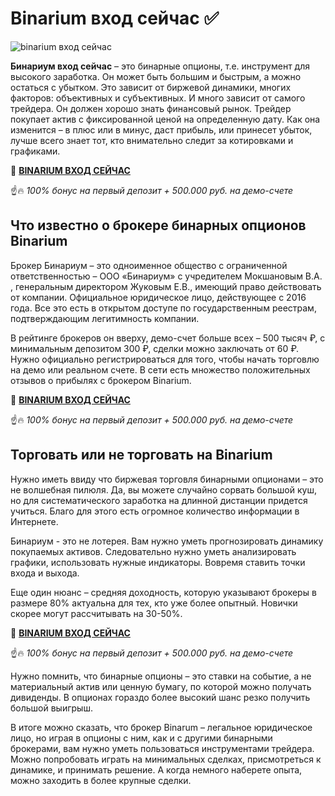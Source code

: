 # Binarium вход сейчас ✅

![binarium вход сейчас](https://i.ibb.co/MfzKQC8/binarium.jpg)

**Бинариум вход сейчас** – это бинарные опционы, т.е. инструмент для высокого заработка. Он может быть большим и быстрым, а можно остаться с убытком. Это зависит от биржевой динамики, многих факторов: объективных и субъективных. И много зависит от самого трейдера. Он должен хорошо знать финансовый рынок. Трейдер покупает актив с фиксированной ценой на определенную дату. Как она изменится – в плюс или в минус, даст прибыль, или принесет убыток, лучше всего знает тот, кто внимательно следит за котировками и графиками.

🎰 **[BINARIUM ВХОД СЕЙЧАС](http://fastclick.site/3)**

☝️🔥 *100% бонус на первый депозит + 500.000 руб. на демо-счете*


## Что известно о брокере бинарных опционов Binarium

Брокер Бинариум – это одноименное общество с ограниченной ответственностью – ООО «Бинариум» с учредителем Мокшановым В.А. , генеральным директором Жуковым Е.В., имеющий право действовать от компании. Официальное юридическое лицо, действующее с 2016 года. Все это есть в открытом доступе по государственным реестрам, подтверждающим легитимность компании.

В рейтинге брокеров он вверху, демо-счет больше всех – 500 тысяч ₽, с минимальным депозитом 300 ₽, сделки можно заключать от 60 ₽. Нужно официально регистрироваться для того, чтобы начать торговлю на демо или реальном счете. В сети есть множество положительных отзывов о прибылях с брокером Binarium.

🎰 **[BINARIUM ВХОД СЕЙЧАС](http://fastclick.site/3)**

☝️🔥 *100% бонус на первый депозит + 500.000 руб. на демо-счете*

## Торговать или не торговать на Binarium

Нужно иметь ввиду что биржевая торговля бинарными опционами – это не волшебная пилюля. Да, вы можете случайно сорвать большой куш, но для систематического заработка на длинной дистанции придется учиться. Благо для этого есть огромное количество информации в Интернете. 

Бинариум - это не лотерея. Вам нужно уметь прогнозировать динамику покупаемых активов. Следовательно нужно уметь анализировать графики, использовать нужные индикаторы. Вовремя ставить точки входа и выхода.

Еще один нюанс – средняя доходность, которую указывают брокеры в размере 80% актуальна для тех, кто уже более опытный. Новички скорее могут рассчитывать на 30-50%.

🎰 **[BINARIUM ВХОД СЕЙЧАС](http://fastclick.site/3)**

☝️🔥 *100% бонус на первый депозит + 500.000 руб. на демо-счете*

Нужно помнить, что бинарные опционы – это ставки на событие, а не материальный актив или ценную бумагу, по которой можно получать дивиденды.  В опционах гораздо более высокий шанс резко получить большой выигрыш.

В итоге можно сказать, что брокер Binarum – легальное юридическое лицо, но играя в опционы с ним, как и с другими бинарными брокерами, вам нужно уметь пользоваться инструментами трейдера. Можно попробовать играть на минимальных сделках, присмотреться к динамике, и принимать решение. А когда немного наберете опыта, можно заходить в более крупные сделки.
